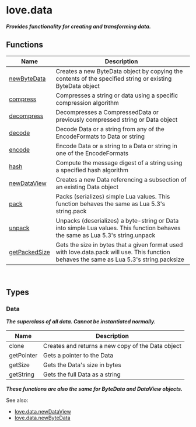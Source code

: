 # love.data

<b><i>
Provides functionality for creating and transforming data.
</b></i>

## Functions

| Name                                                             | Description                                                                                                                               |
|------------------------------------------------------------------|-------------------------------------------------------------------------------------------------------------------------------------------|
| [newByteData](https://love2d.org/wiki/love.data.newByteData)     | Creates a new ByteData object by copying the contents of the specified string or existing ByteData object                                 |
| [compress](https://love2d.org/wiki/love.data.compress)           | Compresses a string or data using a specific compression algorithm                                                                        |
| [decompress](https://love2d.org/wiki/love.data.decompress)       | Decompresses a CompressedData or previously compressed string or Data object                                                              |
| [decode](https://love2d.org/wiki/love.data.decode)               | Decode Data or a string from any of the EncodeFormats to Data or string                                                                   |
| [encode](https://love2d.org/wiki/love.data.encode)               | Encode Data or a string to a Data or string in one of the EncodeFormats                                                                   |
| [hash](https://love2d.org/wiki/love.data.hash)                   | Compute the message digest of a string using a specified hash algorithm                                                                   |
| [newDataView](https://love2d.org/wiki/love.data.newDataView)     | Creates a new Data referencing a subsection of an existing Data object                                                                    |
| [pack](https://love2d.org/wiki/love.data.pack)                   | Packs (serializes) simple Lua values. This function behaves the same as Lua 5.3's string.pack                                             |
| [unpack](https://love2d.org/wiki/love.data.unpack)               | Unpacks (deserializes) a byte-string or Data into simple Lua values. This function behaves the same as Lua 5.3's string.unpack            |
| [getPackedSize](https://love2d.org/wiki/love.data.getPackedSize) | Gets the size in bytes that a given format used with love.data.pack will use. This function behaves the same as Lua 5.3's string.packsize |


<br>

## Types

### Data

**_The superclass of all data. Cannot be instantiated normally._**

| Name       | Description                                       |
|------------|---------------------------------------------------|
| clone      | Creates and returns a new copy of the Data object |
| getPointer | Gets a pointer to the Data                        |
| getSize    | Gets the Data's size in bytes                     |
| getString  | Gets the full Data as a string                    |

<b><i>
These functions are also the same for ByteData and DataView objects.
</b></i>

See also:
- [love.data.newDataView](https://love2d.org/wiki/love.data.newDataView)
- [love.data.newByteData](https://love2d.org/wiki/love.data.newByteData)